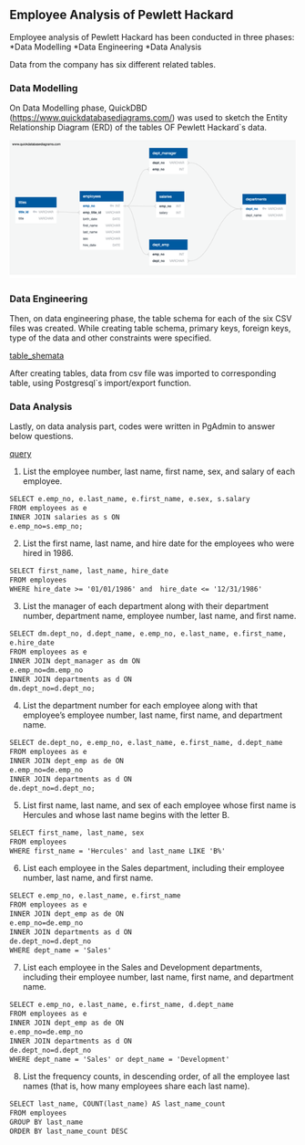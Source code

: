 ## Employee Analysis of Pewlett Hackard

Employee analysis of Pewlett Hackard has been conducted in three phases:
*Data Modelling
*Data Engineering 
*Data Analysis

Data from the company has six different related tables. 

### Data Modelling

On Data Modelling phase, QuickDBD (https://www.quickdatabasediagrams.com/) was used to sketch the Entity Relationship Diagram (ERD) of the tables OF Pewlett Hackard`s data.


![erd](./images/erd.png)

### Data Engineering

Then, on data engineering phase, the table schema for each of the six CSV files was created. While creating table schema, primary keys, foreign keys, type of the data and other constraints were specified.

[table_shemata](https://github.com/IlkayAtes11/SQL_Challenge/blob/main/code/table_schemata.sql)

After creating tables, data from csv file was imported to corresponding table, using Postgresql`s import/export function. 

### Data Analysis

Lastly, on data analysis part, codes were written in PgAdmin to answer below questions.

[query](https://github.com/IlkayAtes11/SQL_Challenge/blob/main/code/query.sql)

1. List the employee number, last name, first name, sex, and salary of each employee.

```
SELECT e.emp_no, e.last_name, e.first_name, e.sex, s.salary
FROM employees as e
INNER JOIN salaries as s ON
e.emp_no=s.emp_no;
```

2. List the first name, last name, and hire date for the employees who were hired in 1986.

```
SELECT first_name, last_name, hire_date
FROM employees
WHERE hire_date >= '01/01/1986' and  hire_date <= '12/31/1986'
```

3. List the manager of each department along with their department number, department name, employee number, last name, and first name.

```
SELECT dm.dept_no, d.dept_name, e.emp_no, e.last_name, e.first_name, e.hire_date
FROM employees as e
INNER JOIN dept_manager as dm ON
e.emp_no=dm.emp_no
INNER JOIN departments as d ON
dm.dept_no=d.dept_no;
```

4. List the department number for each employee along with that employee’s employee number, last name, first name, and department name.

```
SELECT de.dept_no, e.emp_no, e.last_name, e.first_name, d.dept_name
FROM employees as e
INNER JOIN dept_emp as de ON
e.emp_no=de.emp_no
INNER JOIN departments as d ON
de.dept_no=d.dept_no;
```

5. List first name, last name, and sex of each employee whose first name is Hercules and whose last name begins with the letter B.

```
SELECT first_name, last_name, sex
FROM employees
WHERE first_name = 'Hercules' and last_name LIKE 'B%'
```

6. List each employee in the Sales department, including their employee number, last name, and first name.

```
SELECT e.emp_no, e.last_name, e.first_name
FROM employees as e
INNER JOIN dept_emp as de ON
e.emp_no=de.emp_no
INNER JOIN departments as d ON
de.dept_no=d.dept_no
WHERE dept_name = 'Sales'
```

7. List each employee in the Sales and Development departments, including their employee number, last name, first name, and department name.

```
SELECT e.emp_no, e.last_name, e.first_name, d.dept_name
FROM employees as e
INNER JOIN dept_emp as de ON
e.emp_no=de.emp_no
INNER JOIN departments as d ON
de.dept_no=d.dept_no
WHERE dept_name = 'Sales' or dept_name = 'Development'
```

8. List the frequency counts, in descending order, of all the employee last names (that is, how many employees share each last name).

```
SELECT last_name, COUNT(last_name) AS last_name_count
FROM employees
GROUP BY last_name
ORDER BY last_name_count DESC
```